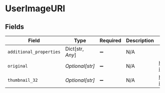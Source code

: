 # UserImageURI


## Fields

| Field                                                          | Type                                                           | Required                                                       | Description                                                    | Example                                                        |
| -------------------------------------------------------------- | -------------------------------------------------------------- | -------------------------------------------------------------- | -------------------------------------------------------------- | -------------------------------------------------------------- |
| `additional_properties`                                        | Dict[str, *Any*]                                               | :heavy_minus_sign:                                             | N/A                                                            |                                                                |
| `original`                                                     | *Optional[str]*                                                | :heavy_minus_sign:                                             | N/A                                                            | https://account-profile-images.epilot.cloud/1/avatar.png       |
| `thumbnail_32`                                                 | *Optional[str]*                                                | :heavy_minus_sign:                                             | N/A                                                            | https://account-profile-images.epilot.cloud/1/avatar_32x32.png |
